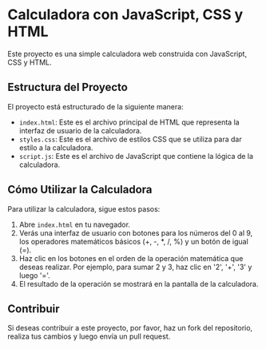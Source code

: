 # Calculadora con JavaScript, CSS y HTML

Este proyecto es una simple calculadora web construida con JavaScript, CSS y HTML.

## Estructura del Proyecto

El proyecto está estructurado de la siguiente manera:

- `index.html`: Este es el archivo principal de HTML que representa la interfaz de usuario de la calculadora.
- `styles.css`: Este es el archivo de estilos CSS que se utiliza para dar estilo a la calculadora.
- `script.js`: Este es el archivo de JavaScript que contiene la lógica de la calculadora.

## Cómo Utilizar la Calculadora

Para utilizar la calculadora, sigue estos pasos:

1. Abre `index.html` en tu navegador.
2. Verás una interfaz de usuario con botones para los números del 0 al 9, los operadores matemáticos básicos (+, -, *, /, %) y un botón de igual (=).
3. Haz clic en los botones en el orden de la operación matemática que deseas realizar. Por ejemplo, para sumar 2 y 3, haz clic en '2', '+', '3' y luego '='.
4. El resultado de la operación se mostrará en la pantalla de la calculadora.

## Contribuir

Si deseas contribuir a este proyecto, por favor, haz un fork del repositorio, realiza tus cambios y luego envía un pull request.